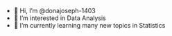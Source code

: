 - 👋 Hi, I’m @donajoseph-1403
- 👀 I’m interested in Data Analysis
- 🌱 I’m currently learning many new topics in Statistics

<!---
donajoseph-1403/donajoseph-1403 is a ✨ special ✨ repository because its `README.md` (this file) appears on your GitHub profile.
You can click the Preview link to take a look at your changes.
--->
